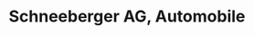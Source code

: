 ---
title: "Schneeberger AG, Automobile"
url: /buetzberg/schneeberger-ag-automobile/
shop: Autohaus
---